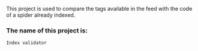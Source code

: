 This project is used to compare the tags available in the feed with the code of a spider already indexed.

### The name of this project is: 
`Index validator`
